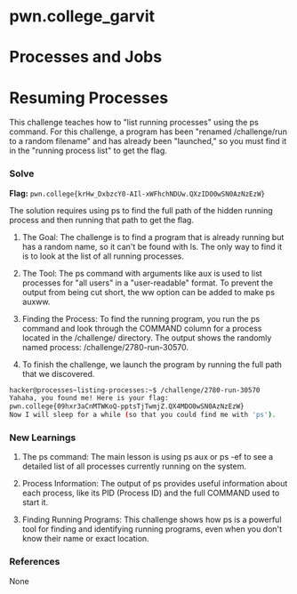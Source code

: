 # pwn.college_garvit
# Processes and Jobs

# Resuming Processes
This challenge teaches how to "list running processes" using the ps command. For this challenge, a program has been "renamed /challenge/run to a random filename" and has already been "launched," so you must find it in the "running process list" to get the flag.

### Solve
**Flag:** `pwn.college{krHw_DxbzcY0-AIl-xWFhchNDUw.QXzIDO0wSN0AzNzEzW}`

The solution requires using ps to find the full path of the hidden running process and then running that path to get the flag.

1. The Goal: The challenge is to find a program that is already running but has a random name, so it can't be found with ls. The only way to find it is to look at the list of all running processes.

2. The Tool: The ps command with arguments like aux is used to list processes for "all users" in a "user-readable" format. To prevent the output from being cut short, the ww option can be added to make ps auxww.

3. Finding the Process: To find the running program, you run the ps command and look through the COMMAND column for a process located in the /challenge/ directory.
The output shows the randomly named process: /challenge/2780-run-30570.

4. To finish the challenge, we launch the program by running the full path that we discovered.


```bash
hacker@processes~listing-processes:~$ /challenge/2780-run-30570
Yahaha, you found me! Here is your flag:
pwn.college{09hxr3aCnMTWKoQ-pptsTjTwmjZ.QX4MDO0wSN0AzNzEzW}
Now I will sleep for a while (so that you could find me with 'ps').
```
    
### New Learnings
1. The ps command: The main lesson is using ps aux or ps -ef to see a detailed list of all processes currently running on the system.

2. Process Information: The output of ps provides useful information about each process, like its PID (Process ID) and the full COMMAND used to start it.

3. Finding Running Programs: This challenge shows how ps is a powerful tool for finding and identifying running programs, even when you don't know their name or exact location.

### References 
None